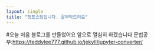 ```yaml
---
layout: single
title: "첫포스팅입니다. 잘부탁드려요"
---
```


#오늘 처음 블로그를 만들었어요
앞으로 열심히 하겠습니다
문법공부:https://teddylee777.github.io/jekyll/jupyter-converter/
